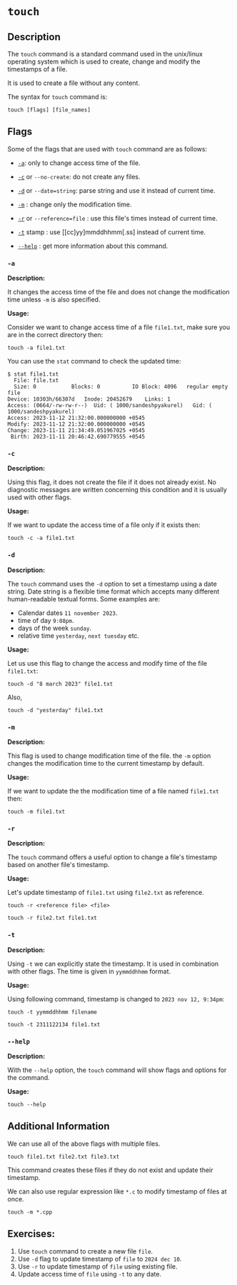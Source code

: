 # `touch`

## Description

The `touch` command is a standard command used in the unix/linux operating system which is used to create, change and modify the timestamps of a file.

It is used to create a file without any content.

The syntax for `touch` command is:

```shell
touch [flags] [file_names]
```

## Flags

Some of the flags that are used with `touch` command are as follows:

- [`-a`](#a): only to change access time of the file.
- [`-c`](#c) or `--no-create`: do not create any files.
- [`-d`](#d) or `--date=string`: parse string and use it instead of current time.
- [`-m`](#m) : change only the modification time.
- [`-r`](#r) or `--reference=file` : use this file's times instead of current time.
- [`-t`](#t) stamp : use [[cc]yy]mmddhhmm[.ss] instead of current time.

- [`--help`](#-help) : get more information about this command.

### `-a`

**Description:**

It changes the access time of the file and does not change the modification time unless `-m` is also specified.

**Usage:**

Consider we want to change access time of a file `file1.txt`, make sure you are in the correct directory then:

```shell
touch -a file1.txt
```

You can use the `stat` command to check the updated time:

```shell
$ stat file1.txt
  File: file.txt
  Size: 0         	Blocks: 0          IO Block: 4096   regular empty file
Device: 10303h/66307d	Inode: 20452679    Links: 1
Access: (0664/-rw-rw-r--)  Uid: ( 1000/sandeshpyakurel)   Gid: ( 1000/sandeshpyakurel)
Access: 2023-11-12 21:32:00.000000000 +0545
Modify: 2023-11-12 21:32:00.000000000 +0545
Change: 2023-11-11 21:34:49.051967025 +0545
 Birth: 2023-11-11 20:46:42.690779555 +0545

```

### `-c`

**Description:**

Using this flag, it does not create the file if it does not already exist. No diagnostic messages are written concerning this condition and it is usually used with other flags.

**Usage:**

If we want to update the access time of a file only if it exists then:

```shell
touch -c -a file1.txt
```

### `-d`

**Description:**

The `touch` command uses the `-d` option to set a timestamp using a date string. Date string is a flexible time format which accepts many different human-readable textual forms. Some examples are:

- Calendar dates `11 november 2023`.
- time of day `9:08pm`.
- days of the week `sunday`.
- relative time `yesterday`, `next tuesday` etc.

**Usage:**

Let us use this flag to change the access and modify time of the file `file1.txt`:

```shell
touch -d "8 march 2023" file1.txt
```

Also,

```shell
touch -d "yesterday" file1.txt
```

### `-m`

**Description:**

This flag is used to change modification time of the file. the `-m` option changes the modification time to the current timestamp by default.

**Usage:**

If we want to update the the modification time of a file named `file1.txt` then:

```shell
touch -m file1.txt
```

### `-r`

**Description:**

The `touch` command offers a useful option to change a file's timestamp based on another file's timestamp.

**Usage:**

Let's update timestamp of `file1.txt` using `file2.txt` as reference.

```shell
touch -r <reference file> <file>
```

```shell
touch -r file2.txt file1.txt
```

### `-t`

**Description:**

Using `-t` we can explicitly state the timestamp. It is used in combination with other flags. The time is given in `yymmddhhmm` format.

**Usage:**

Using following command, timestamp is changed to `2023 nov 12, 9:34pm`:

```shell
touch -t yymmddhhmm filename
```

```shell
touch -t 2311122134 file1.txt
```

### `--help`

**Description:**

With the `--help` option, the `touch` command will show flags and options for the command.

**Usage:**

```shell
touch --help
```

## Additional Information

We can use all of the above flags with multiple files.

```shell
touch file1.txt file2.txt file3.txt
```

This command creates these files if they do not exist and update their timestamp.

We can also use regular expression like `*.c` to modify timestamp of files at once.

```shell
touch -m *.cpp
```

## Exercises:

1. Use `touch` command to create a new file `file`.
2. Use `-d` flag to update timestamp of `file` to `2024 dec 10`.
3. Use `-r` to update timestamp of `file` using existing file.
4. Update access time of `file` using `-t` to any date.
